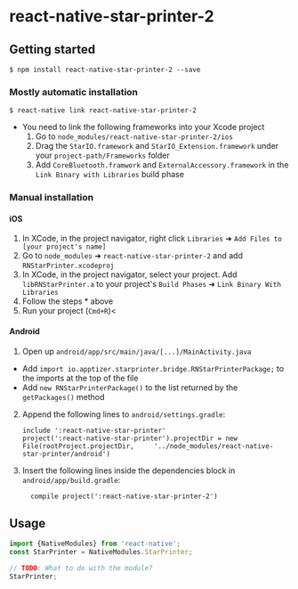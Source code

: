 
# react-native-star-printer-2

## Getting started

`$ npm install react-native-star-printer-2 --save`

### Mostly automatic installation

`$ react-native link react-native-star-printer-2`

* You need to link the following frameworks into your Xcode project 
    1. Go to `node_modules/react-native-star-printer-2/ios`
    2. Drag the `StarIO.framework` and `StarIO_Extension.framework` under your `project-path/Frameworks` folder
    3. Add `CoreBluetooth.framwork` and `ExternalAccessory.framework` in the `Link Binary with Libraries` build phase

### Manual installation


#### iOS

1. In XCode, in the project navigator, right click `Libraries` ➜ `Add Files to [your project's name]`
2. Go to `node_modules` ➜ `react-native-star-printer-2` and add `RNStarPrinter.xcodeproj`
3. In XCode, in the project navigator, select your project. Add `libRNStarPrinter.a` to your project's `Build Phases` ➜ `Link Binary With Libraries`
4. Follow the steps * above
5. Run your project (`Cmd+R`)<

#### Android

1. Open up `android/app/src/main/java/[...]/MainActivity.java`
  - Add `import io.apptizer.starprinter.bridge.RNStarPrinterPackage;` to the imports at the top of the file
  - Add `new RNStarPrinterPackage()` to the list returned by the `getPackages()` method
2. Append the following lines to `android/settings.gradle`:
  	```
  	include ':react-native-star-printer'
  	project(':react-native-star-printer').projectDir = new File(rootProject.projectDir, 	'../node_modules/react-native-star-printer/android')
  	```
3. Insert the following lines inside the dependencies block in `android/app/build.gradle`:
  	```
      compile project(':react-native-star-printer-2')
  	```


## Usage
```javascript
import {NativeModules} from 'react-native';
const StarPrinter = NativeModules.StarPrinter;

// TODO: What to do with the module?
StarPrinter;
  